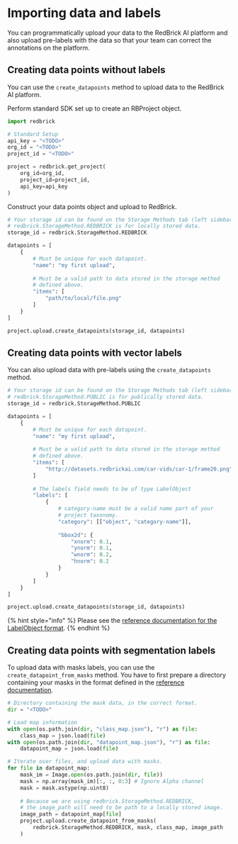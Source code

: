 # Importing data and labels

You can programmatically upload your data to the RedBrick AI platform and also upload pre-labels with the data so that your team can correct the annotations on the platform.&#x20;

## Creating data points without labels

You can use the `create_datapoints` method to upload data to the RedBrick AI platform.&#x20;

Perform standard SDK set up to create an RBProject object.

```python
import redbrick

# Standard Setup
api_key = "<TODO>"
org_id = "<TODO>"
project_id = "<TODO>"

project = redbrick.get_project(
    org_id=org_id,
    project_id=project_id,
    api_key=api_key
)
```

Construct your data points object and upload to RedBrick.

```python
# Your storage id can be found on the Storage Methods tab (left sidebar) on RedBrick AI
# redbrick.StorageMethod.REDBRICK is for locally stored data.
storage_id = redbrick.StorageMethod.REDBRICK

datapoints = [
    {
        # Must be unique for each datapoint.
        "name": "my first upload",
        
        # Must be a valid path to data stored in the storage method
        # defined above.
        "items": [
            "path/to/local/file.png"
        ]
    }
]

project.upload.create_datapoints(storage_id, datapoints)
```

## Creating data points with vector labels

You can also upload data with pre-labels using the `create_datapoints` method.

```python
# Your storage id can be found on the Storage Methods tab (left sidebar) on RedBrick AI
# redbrick.StorageMethod.PUBLIC is for publically stored data.
storage_id = redbrick.StorageMethod.PUBLIC

datapoints = [
    {
        # Must be unique for each datapoint.
        "name": "my first upload",
        
        # Must be a valid path to data stored in the storage method
        # defined above.
        "items": [
            "http://datasets.redbrickai.com/car-vids/car-1/frame20.png"
        ]
        
        # The labels field needs to be of type LabelObject
        "labels": [
            {
                # category-name must be a valid name part of your
                # project taxonomy.
                "category": [["object", "category-name"]],
                
                "bbox2d": {
                    "xnorm": 0.1,
                    "ynorm": 0.1,
                    "wnorm": 0.2,
                    "hnorm": 0.2
                }
            }
        ]
    }
]

project.upload.create_datapoints(storage_id, datapoints)
```

{% hint style="info" %}
Please see the [reference documentation for the LabelObject format](reference.md#labelobject).
{% endhint %}

## Creating data points with segmentation labels

To upload data with masks labels, you can use the `create_datapoint_from_masks` method. You have to first prepare a directory containing your masks in the format defined in the [reference documentation](reference.md#png-mask-formats).

```python
# Directory containing the mask data, in the correct format.
dir = "<TODO>" 

# Load map information
with open(os.path.join(dir, "class_map.json"), "r") as file:
    class_map = json.load(file)
with open(os.path.join(dir, "datapoint_map.json"), "r") as file:
    datapoint_map = json.load(file)

# Iterate over files, and upload data with masks. 
for file in datapoint_map:
    mask_im = Image.open(os.path.join(dir, file))
    mask = np.array(mask_im)[:, :, 0:3] # Ignore Alpha channel
    mask = mask.astype(np.uint8)
    
    # Because we are using redbrick.StorageMethod.REDBRICK, 
    # the image_path will need to be path to a locally stored image. 
    image_path = datapoint_map[file]
    project.upload.create_datapoint_from_masks(
        redbrick.StorageMethod.REDBRICK, mask, class_map, image_path
    )
```
